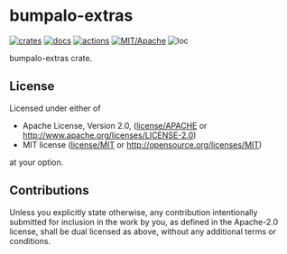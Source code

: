 # bumpalo-extras

[![crates](https://img.shields.io/crates/v/bumpalo-extras.svg?style=for-the-badge&label=bumpalo-extras)](https://crates.io/crates/bumpalo-extras)
[![docs](https://img.shields.io/badge/docs.rs-bumpalo--extras-66c2a5?style=for-the-badge&labelColor=555555&logoColor=white)](https://docs.rs/bumpalo-extras)
[![actions](https://img.shields.io/github/workflow/status/zakarumych/bumpalo-extras/Rust/master?style=for-the-badge)](https://github.com/zakarumych/bumpalo-extras/actions?query=workflow%3ARust)
[![MIT/Apache](https://img.shields.io/badge/license-MIT%2FApache-blue.svg?style=for-the-badge)](COPYING)
![loc](https://img.shields.io/tokei/lines/github/zakarumych/bumpalo-extras?style=for-the-badge)


bumpalo-extras crate.


## License

Licensed under either of

* Apache License, Version 2.0, ([license/APACHE](license/APACHE) or http://www.apache.org/licenses/LICENSE-2.0)
* MIT license ([license/MIT](license/MIT) or http://opensource.org/licenses/MIT)

at your option.

## Contributions

Unless you explicitly state otherwise, any contribution intentionally submitted for inclusion in the work by you, as defined in the Apache-2.0 license, shall be dual licensed as above, without any additional terms or conditions.
